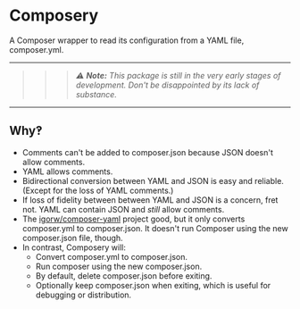 # Composery
A Composer wrapper to read its configuration from a YAML file, composer.yml.

---
> > > _⚠️ **Note:** This package is still in the very early stages of development.  Don't be disappointed by its lack of substance._
---

## Why‽
* Comments can't be added to composer.json because JSON doesn't allow comments.
* YAML allows comments.
* Bidirectional conversion between YAML and JSON is easy and reliable.  (Except for the loss of YAML comments.)
* If loss of fidelity between between YAML and JSON is a concern, fret not.  YAML can contain JSON and _still_ allow comments.
* The [igorw/composer-yaml](https://github.com/igorw/composer-yaml) project good, but it only converts composer.yml to composer.json.  It doesn't run Composer using the new composer.json file, though.
* In contrast, Composery will:
  * Convert composer.yml to composer.json.
  * Run composer using the new composer.json.
  * By default, delete composer.json before exiting.
  * Optionally keep composer.json when exiting, which is useful for debugging or distribution.
